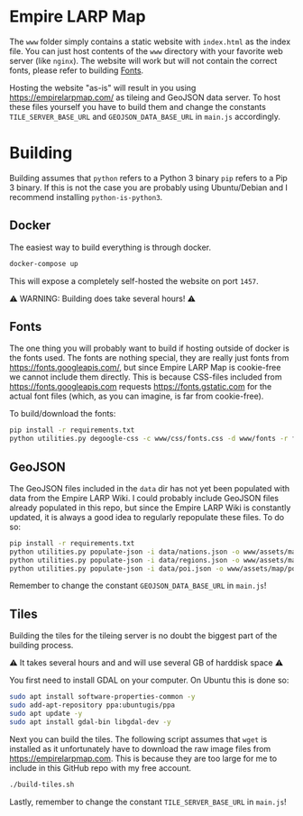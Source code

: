 # Empire LARP Map

The `www` folder simply contains a static website with `index.html` as the index file. You can just host contents of the `www` directory with your favorite web server (like `nginx`). The website will work but will not contain the correct fonts, please refer to building [Fonts](#Fonts).

Hosting the website "as-is" will result in you using https://empirelarpmap.com/ as tileing and GeoJSON data server. To host these files yourself you have to build them and change the constants `TILE_SERVER_BASE_URL` and `GEOJSON_DATA_BASE_URL` in `main.js` accordingly.

# Building

Building assumes that `python` refers to a Python 3 binary `pip` refers to a Pip 3 binary. If this is not the case you are probably using Ubuntu/Debian and I recommend installing `python-is-python3`.

## Docker

The easiest way to build everything is through docker.

```bash
docker-compose up
```

This will expose a completely self-hosted the website on port `1457`.

⚠️ WARNING: Building does take several hours! ⚠️

## Fonts

The one thing you will probably want to build if hosting outside of docker is the fonts used. The fonts are nothing special, they are really just fonts from https://fonts.googleapis.com/, but since Empire LARP Map is cookie-free we cannot include them directly. This is because CSS-files included from https://fonts.googleapis.com requests https://fonts.gstatic.com for the actual font files (which, as you can imagine, is far from cookie-free).

To build/download the fonts:

```bash
pip install -r requirements.txt
python utilities.py degoogle-css -c www/css/fonts.css -d www/fonts -r fonts -u "https://fonts.googleapis.com/css2?family=Raleway:ital,wght@0,100;0,200;0,300;0,400;0,500;0,600;0,700;0,800;0,900;1,100;1,200;1,300;1,400;1,500;1,600;1,700;1,800;1,900&display=swap"
```

## GeoJSON

The GeoJSON files included in the `data` dir has not yet been populated with data from the Empire LARP Wiki. I could probably include GeoJSON files already populated in this repo, but since the Empire LARP Wiki is constantly updated, it is always a good idea to regularly repopulate these files. To do so:

```bash
pip install -r requirements.txt
python utilities.py populate-json -i data/nations.json -o www/assets/map/nations.json
python utilities.py populate-json -i data/regions.json -o www/assets/map/regions.json
python utilities.py populate-json -i data/poi.json -o www/assets/map/poi.json
```

Remember to change the constant `GEOJSON_DATA_BASE_URL` in `main.js`!

## Tiles

Building the tiles for the tileing server is no doubt the biggest part of the building process.

⚠️ It takes several hours and and will use several GB of harddisk space ⚠️

You first need to install GDAL on your computer. On Ubuntu this is done so:

```bash
sudo apt install software-properties-common -y
sudo add-apt-repository ppa:ubuntugis/ppa
sudo apt update -y
sudo apt install gdal-bin libgdal-dev -y
```

Next you can build the tiles. The following script assumes that `wget` is installed as it unfortunately have to download the raw image files from https://empirelarpmap.com. This is because they are too large for me to include in this GitHub repo with my free account.

```bash
./build-tiles.sh
```

Lastly, remember to change the constant `TILE_SERVER_BASE_URL` in `main.js`!
